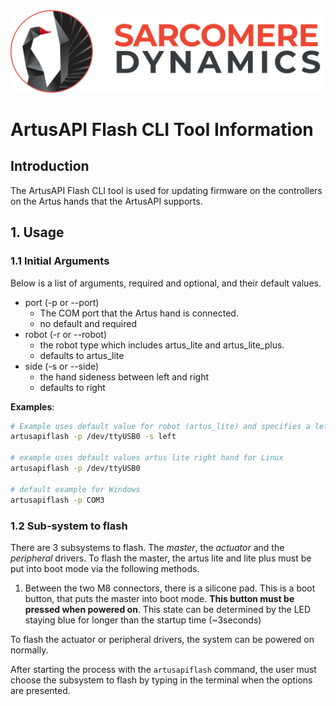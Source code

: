 <img src='../data/images/SarcomereLogoHorizontal.svg'>

# ArtusAPI Flash CLI Tool Information

## Introduction
The ArtusAPI Flash CLI tool is used for updating firmware on the controllers on the Artus hands that the ArtusAPI supports.

## 1. Usage
### 1.1 Initial Arguments
Below is a list of arguments, required and optional, and their default values.

* port (-p or --port)
    * The COM port that the Artus hand is connected. 
    * no default and required
* robot (-r or --robot)
    * the robot type which includes artus_lite and artus_lite_plus.
    * defaults to artus_lite
* side (-s or --side)
    * the hand sideness between left and right
    * defaults to right

__Examples__:
```bash
# Example uses default value for robot (artus_lite) and specifies a left hand for Linux
artusapiflash -p /dev/ttyUSB0 -s left

# example uses default values artus lite right hand for Linux
artusapiflash -p /dev/ttyUSB0

# default example for Windows
artusapiflash -p COM3
```
### 1.2 Sub-system to flash
There are 3 subsystems to flash. The _master_, the _actuator_ and the _peripheral_ drivers. To flash the master, the artus lite and lite plus must be put into boot mode via the following methods.

1. Between the two M8 connectors, there is a silicone pad. This is a boot button, that puts the master into boot mode. __This button must be pressed when powered on__. This state can be determined by the LED staying blue for longer than the startup time (~3seconds)
 
To flash the actuator or peripheral drivers, the system can be powered on normally.

After starting the process with the `artusapiflash` command, the user must choose the subsystem to flash by typing in the terminal when the options are presented. 